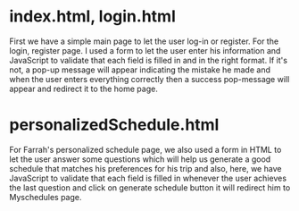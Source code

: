 <h1>index.html, login.html</h1>
First we have a simple main page to let the user log-in or register. For the login, register page. I used a form to let the user enter his information and JavaScript to validate that each field is filled in and in the right format. If it's not, a pop-up message will appear indicating the mistake he made and when the user enters everything correctly then a success pop-message will appear and redirect it to the home page.


<h1>personalizedSchedule.html</h1>
For Farrah's personalized schedule page, we also used a form in HTML to let the user answer some questions which will help us generate a good schedule that matches his preferences for his trip and also, here, we have JavaScript to validate that each field is filled in whenever the user achieves the last question and click on generate schedule button it will redirect him to Myschedules page.

 
